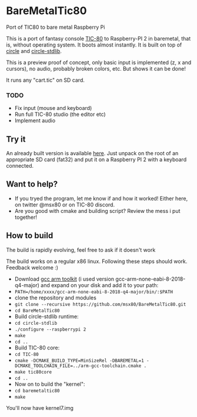 # BareMetalTic80
Port of TIC80 to bare metal Raspberry Pi

This is a port of fantasy console [TIC-80](https://github.com/nesbox/TIC-80) to Raspberry-PI 2 in baremetal, that is, without operating system. It boots almost instantly. It is built on top of [circle](https://github.com/rsta2/circle) and [circle-stdlib](https://github.com/smuehlst/circle-stdlib).

This is a preview proof of concept, only basic input is implemented (z, x and cursors), no audio, probably broken colors, etc. But shows it can be done!

It runs any "cart.tic" on SD card.

### TODO

* Fix input (mouse and keyboard)
* Run full TIC-80 studio (the editor etc)
* Implement audio

## Try it

An already built version is available [here](https://drive.google.com/file/d/1kck1odAhhJPL2Zs7zP8cYOfv2Ap05nV4/view?usp=sharing). Just unpack on the root of an appropriate SD card (fat32) and put it on a Raspberry PI 2 with a keyboard connected.

## Want to help?

* If you tryed the program, let me know if and how it worked! Either here, on twitter @msx80 or on TIC-80 discord.
* Are you good with cmake and building script? Review the mess i put together!

## How to build

The build is rapidly evolving, feel free to ask if it doesn't work

The build works on a regular x86 linux. Following these steps should work. Feedback welcome :)

* Download [gcc arm toolkit](https://developer.arm.com/open-source/gnu-toolchain/gnu-rm/downloads) (i used version gcc-arm-none-eabi-8-2018-q4-major) and expand on your disk and add it to your path:
* `PATH=/home/xxxx/gcc-arm-none-eabi-8-2018-q4-major/bin/:$PATH`
* clone the repository and modules
* `git clone --recursive https://github.com/msx80/BareMetalTic80.git`
* `cd BareMetalTic80`
* Build circle-stdlib runtime:
* `cd circle-stdlib`
* `./configure --raspberrypi 2`
* `make`
* `cd ..`
* Build TIC-80 core:
* `cd TIC-80`
* `cmake -DCMAKE_BUILD_TYPE=MinSizeRel -DBAREMETAL=1 -DCMAKE_TOOLCHAIN_FILE=../arm-gcc-toolchain.cmake .`
* `make tic80core`
* `cd ..`
* Now on to build the "kernel":
* `cd baremetaltic80`
* `make`

You'll now have kernel7.img

